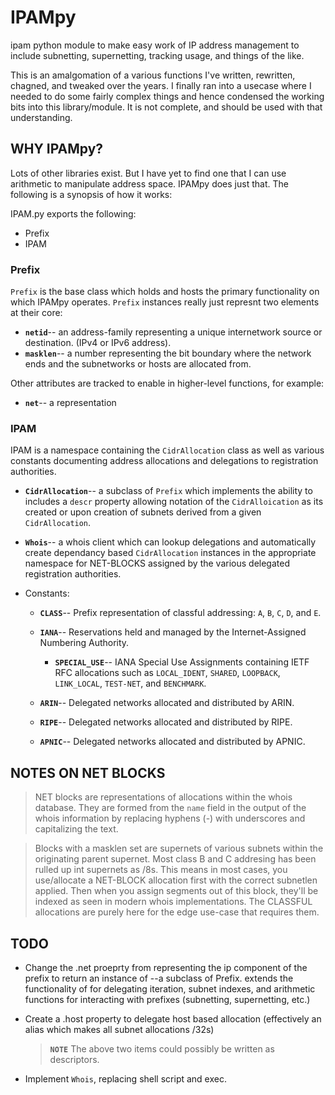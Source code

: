 # IPAMpy

ipam python module to make easy work of IP address management to include subnetting, 
supernetting, tracking usage, and things of the like.

This is an amalgomation of a various functions I've written, rewritten, chagned, and 
tweaked over the years. I finally ran into a usecase where I needed to do some fairly 
complex things and hence condensed the working bits into this library/module. It is not 
complete, and should be used with that understanding.

## WHY IPAMpy?

Lots of other libraries exist. But I have yet to find one that I can use arithmetic
to manipulate address space. IPAMpy does just that. The following is a synopsis of how 
it works:

IPAM.py exports the following:

 - Prefix
 - IPAM

### Prefix

`Prefix` is the base class which holds and hosts the primary functionality on which
IPAMpy operates. `Prefix` instances really just represnt two elements at their core:

 - **`netid`**-- an address-family representing a unique internetwork source or
   destination. (IPv4 or IPv6 address). 
 - **`masklen`**-- a number representing the bit boundary where the network ends and
   the subnetworks or hosts are allocated from.

Other attributes are tracked to enable in higher-level functions, for example:

 - **`net`**-- a representation

### IPAM

IPAM is a namespace containing the `CidrAllocation` class as well as various
constants documenting address allocations and delegations to registration authorities.

 - **`CidrAllocation`**-- a subclass of `Prefix` which implements the ability to
   includes a `descr` property allowing notation of the `CidrAlloication` as its 
   created or upon creation of subnets derived from a given `CidrAllocation`.
   
 - **`Whois`**-- a whois client which can lookup delegations and automatically create
   dependancy based `CidrAllocation` instances in the appropriate namespace for
   NET-BLOCKS assigned by the various delegated registration authorities.
   
 - Constants:
   - **`CLASS`**-- Prefix representation of classful addressing: `A`, `B`, `C`, `D`, and `E`.
   - **`IANA`**--  Reservations held and managed by the Internet-Assigned Numbering Authority.
   
     - **`SPECIAL_USE`**-- IANA Special Use Assignments containing IETF RFC allocations such
       as `LOCAL_IDENT`, `SHARED`, `LOOPBACK`, `LINK_LOCAL`, `TEST-NET`,  and `BENCHMARK`.

   - **`ARIN`**--  Delegated networks allocated and distributed by ARIN.
   - **`RIPE`**--  Delegated networks allocated and distributed by RIPE.
   - **`APNIC`**-- Delegated networks allocated and distributed by APNIC.

## NOTES ON NET BLOCKS

> NET blocks are representations of allocations within the whois 
> database. They are formed from the `name` field in the output of the whois 
> information by replacing hyphens (-) with underscores and capitalizing the
> text. 
    
> Blocks with a masklen set are supernets of various subnets within the 
> originating parent supernet. Most class B and C addresing has been rulled 
> up int supernets as /8s. This means in most cases, you use/allocate a 
> NET-BLOCK allocation first with the correct subnetlen applied. Then when 
> you assign segments out of this block, they'll be indexed as seen in modern 
> whois implementations. The CLASSFUL allocations are purely here for the 
> edge use-case that requires them.

## TODO

 - Change the <Prefix>.net proeprty from representing the ip component of 
   the prefix to return an instance of <class Net>--a subclass of Prefix.
   <class Net> extends the functionality of <class Prefix> for delegating
   iteration, subnet indexes, and arithmetic functions for interacting
   with prefixes (subnetting, supernetting, etc.)

 - Create a <Prefix>.host property to delegate host based allocation
   (effectively an alias which makes all subnet allocations /32s)
     
   > **`NOTE`** The above two items could possibly be written as descriptors.

 - Implement `Whois`, replacing shell script and exec.
